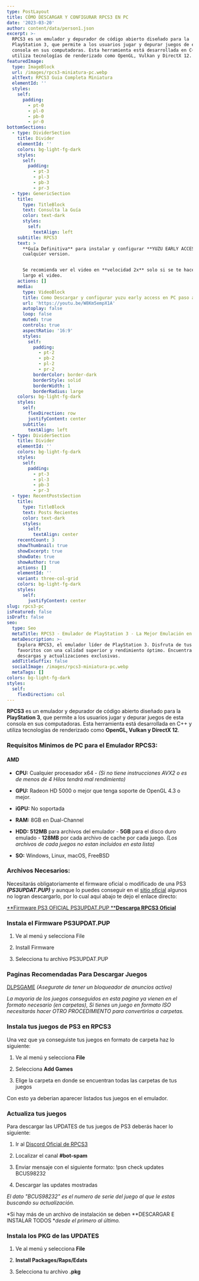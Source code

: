 ```yaml
---
type: PostLayout
title: CÓMO DESCARGAR Y CONFIGURAR RPCS3 EN PC
date: '2023-03-20'
author: content/data/person1.json
excerpt: >-
  RPCS3 es un emulador y depurador de código abierto diseñado para la
  PlayStation 3, que permite a los usuarios jugar y depurar juegos de esta
  consola en sus computadoras. Esta herramienta está desarrollada en C++ y
  utiliza tecnologías de renderizado como OpenGL, Vulkan y DirectX 12.
featuredImage:
  type: ImageBlock
  url: /images/rpcs3-miniatura-pc.webp
  altText: RPCS3 Guia Completa Miniatura
  elementId: ''
  styles:
    self:
      padding:
        - pt-0
        - pl-0
        - pb-0
        - pr-0
bottomSections:
  - type: DividerSection
    title: Divider
    elementId: ''
    colors: bg-light-fg-dark
    styles:
      self:
        padding:
          - pt-3
          - pl-3
          - pb-3
          - pr-3
  - type: GenericSection
    title:
      type: TitleBlock
      text: Consulta la Guía
      color: text-dark
      styles:
        self:
          textAlign: left
    subtitle: RPCS3
    text: >
      **Guía Definitiva** para instalar y configurar **YUZU EARLY ACCESS** en
      cualquier version.


      Se recomienda ver el video en **velocidad 2x** solo si se te hace muy
      largo el video.
    actions: []
    media:
      type: VideoBlock
      title: Como Descargar y configurar yuzu early access en PC paso a paso
      url: 'https://youtu.be/W8Km5empX1A'
      autoplay: false
      loop: false
      muted: true
      controls: true
      aspectRatio: '16:9'
      styles:
        self:
          padding:
            - pt-2
            - pb-2
            - pl-2
            - pr-2
          borderColor: border-dark
          borderStyle: solid
          borderWidth: 1
          borderRadius: large
    colors: bg-light-fg-dark
    styles:
      self:
        flexDirection: row
        justifyContent: center
      subtitle:
        textAlign: left
  - type: DividerSection
    title: Divider
    elementId: ''
    colors: bg-light-fg-dark
    styles:
      self:
        padding:
          - pt-3
          - pl-3
          - pb-3
          - pr-3
  - type: RecentPostsSection
    title:
      type: TitleBlock
      text: Posts Recientes
      color: text-dark
      styles:
        self:
          textAlign: center
    recentCount: 3
    showThumbnail: true
    showExcerpt: true
    showDate: true
    showAuthor: true
    actions: []
    elementId: ''
    variant: three-col-grid
    colors: bg-light-fg-dark
    styles:
      self:
        justifyContent: center
slug: rpcs3-pc
isFeatured: false
isDraft: false
seo:
  type: Seo
  metaTitle: RPCS3 - Emulador de PlayStation 3 - La Mejor Emulación en 2024
  metaDescription: >-
    Explora RPCS3, el emulador líder de PlayStation 3. Disfruta de tus juegos
    favoritos con una calidad superior y rendimiento óptimo. Encuentra guías,
    descargas y actualizaciones exclusivas.
  addTitleSuffix: false
  socialImage: /images/rpcs3-miniatura-pc.webp
  metaTags: []
colors: bg-light-fg-dark
styles:
  self:
    flexDirection: col
---
```

**RPCS3** es un emulador y depurador de código abierto diseñado para la **PlayStation 3**, que permite a los usuarios jugar y depurar juegos de esta consola en sus computadoras. Esta herramienta está desarrollada en C++ y utiliza tecnologías de renderizado como **OpenGL, Vulkan y DirectX 12**.

### Requisitos Minimos de PC para el Emulador RPCS3:

#### AMD

*   **CPU:** Cualquier procesador x64 - *(Si no tiene instrucciones AVX2 o es de menos de 4 Hilos tendrá mal rendimiento)*

*   **GPU:** Radeon HD 5000 o mejor que tenga soporte de OpenGL 4.3 o mejor.

*   **iGPU:** No soportada

*   **RAM:** 8GB en Dual-Channel

*   **HDD:** **512MB** para archivos del emulador - **5GB** para el disco duro emulado - **128MB** por cada archivo de cache por cada juego. *(Los archivos de cada juegos no estan incluidos en esta lista)*

*   **SO:** Windows, Linux, macOS, FreeBSD

### Archivos Necesarios:

Necesitarás obligatoriamente el firmware oficial o modificado de una PS3 ***(PS3UPDAT.PUP)*** y aunque lo puedes conseguir en el [sitio oficial](https://www.playstation.com/es-es/support/hardware/ps3/system-software/) algunos no logran descargarlo, por lo cual aquí abajo te dejo el enlace directo:

[**Firmware PS3 OFICIAL PS3UPDAT.PUP
**](http://deu01.ps3.update.playstation.net/update/ps3/image/eu/2024_0227_3694eb3fb8d9915c112e6ab41a60c69f/PS3UPDAT.PUP)[**Descarga RPCS3 Oficial**](https://rpcs3.net/download)

### Instala el Firmware PS3UPDAT.PUP

1.  Ve al menú y selecciona File

2.  Install Firmware

3.  Selecciona tu archivo PS3UPDAT.PUP

### Paginas Recomendadas Para Descargar Juegos

[DLPSGAME](https://dlpsgame.com/category/ps3/) *(Asegurate de tener un bloqueador de anuncios actívo)*

*La mayoria de los juegos conseguidos en esta pagina ya vienen en el formato necesario (en carpetas), Si tienes un juego en formato ISO necesitarás hacer OTRO PROCEDIMIENTO para convertirlos a carpetas.*

### Instala tus juegos de PS3 en RPCS3

Una vez que ya conseguiste tus juegos en formato de carpeta haz lo siguiente:

1.  Ve al menú y selecciona **File**

2.  Selecciona **Add Games**

3.  Elige la carpeta en donde se encuentran todas las carpetas de tus juegos

Con esto ya deberian aparecer listados tus juegos en el emulador.

### Actualiza tus juegos

Para descargar las UPDATES de tus juegos de PS3 deberás hacer lo siguiente:

1.  Ir al [Discord Oficial de RPCS3](https://discord.gg/RPCS3)

2.  Localizar el canal **#bot-spam**

3.  Enviar mensaje con el siguiente formato: !psn check updates BCUS98232

4.  Descargar las updates mostradas

*El dato "BCUS98232" es el numero de serie del juego al que le estas buscando su actualización.*

*Si hay más de un archivo de instalación se deben **DESCARGAR E INSTALAR TODOS **desde el primero al último.*

### Instala los PKG de las UPDATES

1.  Ve al menú y selecciona **File**

2.  **Install Packages/Raps/Edats**

3.  Selecciona tu archivo **.pkg**

